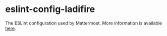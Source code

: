 # eslint-config-ladifire

The ESLint configuration used by Mattermost. More information is available [here](https://docs.ladifire.com/developer/style-guide.html).
